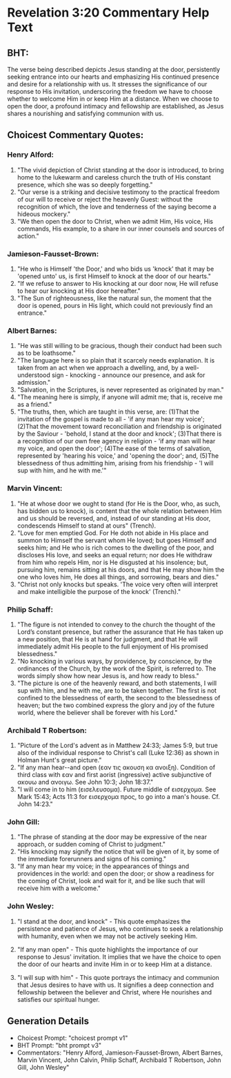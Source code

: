 # Revelation 3:20 Commentary Help Text

## BHT:
The verse being described depicts Jesus standing at the door, persistently seeking entrance into our hearts and emphasizing His continued presence and desire for a relationship with us. It stresses the significance of our response to His invitation, underscoring the freedom we have to choose whether to welcome Him in or keep Him at a distance. When we choose to open the door, a profound intimacy and fellowship are established, as Jesus shares a nourishing and satisfying communion with us.

## Choicest Commentary Quotes:
### Henry Alford:
1. "The vivid depiction of Christ standing at the door is introduced, to bring home to the lukewarm and careless church the truth of His constant presence, which she was so deeply forgetting."
2. "Our verse is a striking and decisive testimony to the practical freedom of our will to receive or reject the heavenly Guest: without the recognition of which, the love and tenderness of the saying become a hideous mockery."
3. "We then open the door to Christ, when we admit Him, His voice, His commands, His example, to a share in our inner counsels and sources of action."

### Jamieson-Fausset-Brown:
1. "He who is Himself 'the Door,' and who bids us 'knock' that it may be 'opened unto' us, is first Himself to knock at the door of our hearts." 
2. "If we refuse to answer to His knocking at our door now, He will refuse to hear our knocking at His door hereafter."
3. "The Sun of righteousness, like the natural sun, the moment that the door is opened, pours in His light, which could not previously find an entrance."

### Albert Barnes:
1. "He was still willing to be gracious, though their conduct had been such as to be loathsome."
2. "The language here is so plain that it scarcely needs explanation. It is taken from an act when we approach a dwelling, and, by a well-understood sign - knocking - announce our presence, and ask for admission."
3. "Salvation, in the Scriptures, is never represented as originated by man."
4. "The meaning here is simply, if anyone will admit me; that is, receive me as a friend."
5. "The truths, then, which are taught in this verse, are: (1)That the invitation of the gospel is made to all - 'if any man hear my voice'; (2)That the movement toward reconciliation and friendship is originated by the Saviour - 'behold, I stand at the door and knock'; (3)That there is a recognition of our own free agency in religion - 'if any man will hear my voice, and open the door'; (4)The ease of the terms of salvation, represented by 'hearing his voice,' and 'opening the door'; and, (5)The blessedness of thus admitting him, arising from his friendship - 'I will sup with him, and he with me.'"

### Marvin Vincent:
1. "He at whose door we ought to stand (for He is the Door, who, as such, has bidden us to knock), is content that the whole relation between Him and us should be reversed, and, instead of our standing at His door, condescends Himself to stand at ours" (Trench).
2. "Love for men emptied God. For He doth not abide in His place and summon to Himself the servant whom He loved; but goes Himself and seeks him; and He who is rich comes to the dwelling of the poor, and discloses His love, and seeks an equal return; nor does He withdraw from him who repels Him, nor is He disgusted at his insolence; but, pursuing him, remains sitting at his doors, and that He may show him the one who loves him, He does all things, and sorrowing, bears and dies."
3. "Christ not only knocks but speaks. 'The voice very often will interpret and make intelligible the purpose of the knock' (Trench)."

### Philip Schaff:
1. "The figure is not intended to convey to the church the thought of the Lord’s constant presence, but rather the assurance that He has taken up a new position, that He is at hand for judgment, and that He will immediately admit His people to the full enjoyment of His promised blessedness."
2. "No knocking in various ways, by providence, by conscience, by the ordinances of the Church, by the work of the Spirit, is referred to. The words simply show how near Jesus is, and how ready to bless."
3. "The picture is one of the heavenly reward, and both statements, I will sup with him, and he with me, are to be taken together. The first is not confined to the blessedness of earth, the second to the blessedness of heaven; but the two combined express the glory and joy of the future world, where the believer shall be forever with his Lord."

### Archibald T Robertson:
1. "Picture of the Lord's advent as in Matthew 24:33; James 5:9, but true also of the individual response to Christ's call (Luke 12:36) as shown in Holman Hunt's great picture."
2. "If any man hear--and open (εαν τις ακουση κα ανοιξη). Condition of third class with εαν and first aorist (ingressive) active subjunctive of ακουω and ανοιγω. See John 10:3; John 18:37."
3. "I will come in to him (εισελευσομα). Future middle of εισερχομα. See Mark 15:43; Acts 11:3 for εισερχομα προς, to go into a man's house. Cf. John 14:23."

### John Gill:
1. "The phrase of standing at the door may be expressive of the near approach, or sudden coming of Christ to judgment."
2. "His knocking may signify the notice that will be given of it, by some of the immediate forerunners and signs of his coming."
3. "If any man hear my voice; in the appearances of things and providences in the world: and open the door; or show a readiness for the coming of Christ, look and wait for it, and be like such that will receive him with a welcome."

### John Wesley:
1. "I stand at the door, and knock" - This quote emphasizes the persistence and patience of Jesus, who continues to seek a relationship with humanity, even when we may not be actively seeking Him.

2. "If any man open" - This quote highlights the importance of our response to Jesus' invitation. It implies that we have the choice to open the door of our hearts and invite Him in or to keep Him at a distance.

3. "I will sup with him" - This quote portrays the intimacy and communion that Jesus desires to have with us. It signifies a deep connection and fellowship between the believer and Christ, where He nourishes and satisfies our spiritual hunger.


## Generation Details
- Choicest Prompt: "choicest prompt v1"
- BHT Prompt: "bht prompt v3"
- Commentators: "Henry Alford, Jamieson-Fausset-Brown, Albert Barnes, Marvin Vincent, John Calvin, Philip Schaff, Archibald T Robertson, John Gill, John Wesley"
